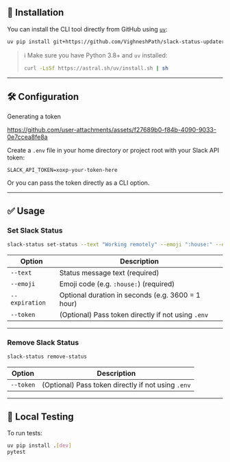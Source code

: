 ## 🚀 Installation

You can install the CLI tool directly from GitHub using [`uv`](https://github.com/astral-sh/uv):

```bash
uv pip install git+https://github.com/VighneshPath/slack-status-updater
```

> ℹ️ Make sure you have Python 3.8+ and `uv` installed:
>
> ```bash
> curl -LsSf https://astral.sh/uv/install.sh | sh
> ```

---

## 🛠️ Configuration

Generating a token

https://github.com/user-attachments/assets/f27689b0-f84b-4090-9033-0e7ccea8fe8a

Create a `.env` file in your home directory or project root with your Slack API token:

```
SLACK_API_TOKEN=xoxp-your-token-here
```

Or you can pass the token directly as a CLI option.

---

## ✅ Usage

### Set Slack Status

```bash
slack-status set-status --text "Working remotely" --emoji ":house:" --expiration 3600
```

| Option         | Description                                        |
| -------------- | -------------------------------------------------- |
| `--text`       | Status message text (required)                     |
| `--emoji`      | Emoji code (e.g. `:house:`) (required)             |
| `--expiration` | Optional duration in seconds (e.g. 3600 = 1 hour)  |
| `--token`      | (Optional) Pass token directly if not using `.env` |

---

### Remove Slack Status

```bash
slack-status remove-status
```

| Option         | Description                                        |
| -------------- | -------------------------------------------------- |
| `--token`      | (Optional) Pass token directly if not using `.env` |

---

## 🧪 Local Testing

To run tests:

```bash
uv pip install .[dev]
pytest
```
